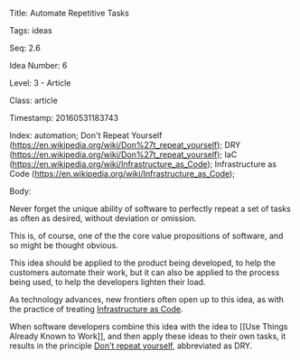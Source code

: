 Title:  Automate Repetitive Tasks

Tags:   ideas

Seq:    2.6

Idea Number: 6

Level:  3 - Article

Class:  article

Timestamp: 20160531183743

Index:  automation; Don't Repeat Yourself (https://en.wikipedia.org/wiki/Don%27t_repeat_yourself); DRY (https://en.wikipedia.org/wiki/Don%27t_repeat_yourself); IaC (https://en.wikipedia.org/wiki/Infrastructure_as_Code); Infrastructure as Code (https://en.wikipedia.org/wiki/Infrastructure_as_Code); 

Body:

Never forget the unique ability of software to perfectly repeat a set of tasks as often as desired, without deviation or omission.

This is, of course, one of the the core value propositions of software, and so might be thought obvious.

This idea should be applied to the product being developed, to help the customers automate their work, but it can also be applied to the process being used, to help the developers lighten their load.

As technology advances, new frontiers often open up to this idea, as with the practice of treating <a href="https://en.wikipedia.org/wiki/Infrastructure_as_Code" class="reflink" target="ref">Infrastructure as Code</a>.

When software developers combine this idea with the idea to [[Use Things Already Known to Work]], and then apply these ideas to their own tasks, it results in the principle <a href="https://en.wikipedia.org/wiki/Don%27t_repeat_yourself" class="reflink" target="ref">Don't repeat yourself</a>, abbreviated as DRY.
